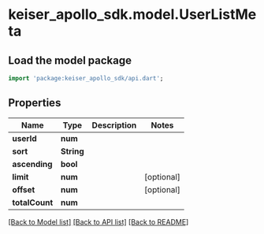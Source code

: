 # keiser_apollo_sdk.model.UserListMeta

## Load the model package
```dart
import 'package:keiser_apollo_sdk/api.dart';
```

## Properties
Name | Type | Description | Notes
------------ | ------------- | ------------- | -------------
**userId** | **num** |  | 
**sort** | **String** |  | 
**ascending** | **bool** |  | 
**limit** | **num** |  | [optional] 
**offset** | **num** |  | [optional] 
**totalCount** | **num** |  | 

[[Back to Model list]](../README.md#documentation-for-models) [[Back to API list]](../README.md#documentation-for-api-endpoints) [[Back to README]](../README.md)


